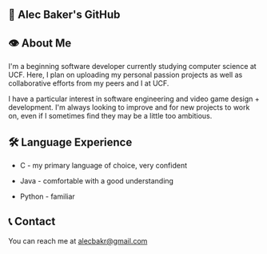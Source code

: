 ## 🔮 Alec Baker's GitHub 

## 👁️ About Me 
I'm a beginning software developer currently studying computer science at UCF.
Here, I plan on uploading my personal passion projects as well as collaborative efforts from my peers and I at UCF.

I have a particular interest in software engineering and video game design + development. I'm always looking to improve and for new projects to work on, even if I sometimes find they may be a little too ambitious.

## 🛠 Language Experience 
- C - my primary language of choice, very confident

- Java - comfortable with a good understanding

- Python - familiar

## 📞 Contact
You can reach me at alecbakr@gmail.com
